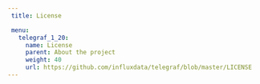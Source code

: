 ```yaml
---
 title: License

 menu:
   telegraf_1_20:
     name: License
     parent: About the project
     weight: 40
     url: https://github.com/influxdata/telegraf/blob/master/LICENSE
---
```

